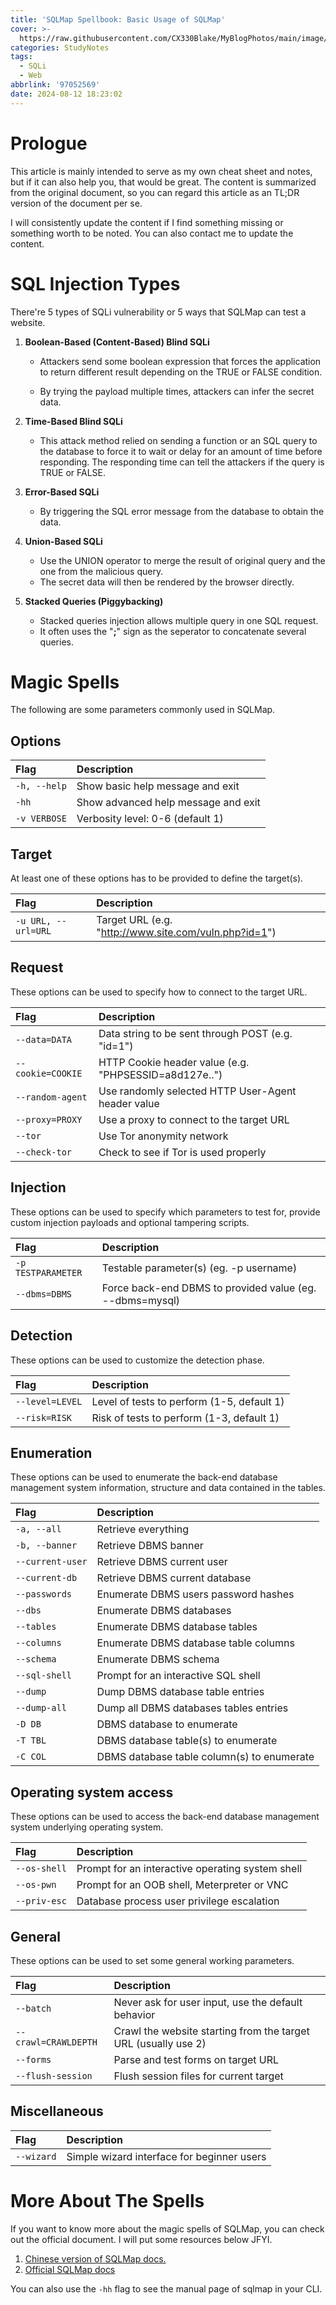 ```yaml
---
title: 'SQLMap Spellbook: Basic Usage of SQLMap'
cover: >-
  https://raw.githubusercontent.com/CX330Blake/MyBlogPhotos/main/image/Blog_cover%20(13)-min.jpg
categories: StudyNotes
tags:
  - SQLi
  - Web
abbrlink: '97052569'
date: 2024-08-12 18:23:02
---
```



# Prologue

This article is mainly intended to serve as my own cheat sheet and notes, but if it can also help you, that would be great. The content is summarized from the original document, so you can regard this article as an TL;DR version of the document per se.

I will consistently update the content if I find something missing or something worth to be noted. You can also contact me to update the content. 

# SQL Injection Types

There're 5 types of SQLi vulnerability or 5 ways that SQLMap can test a website.

1. **Boolean-Based (Content-Based) Blind SQLi**

   - Attackers send some boolean expression that forces the application to return different result depending on the TRUE or FALSE condition.

   - By trying the payload multiple times, attackers can infer the secret data. 

2. **Time-Based Blind SQLi**

   - This attack method relied on sending a function or an SQL query to the database to force it to wait or delay for an amount of time before responding. The responding time can tell the attackers if the query is TRUE or FALSE.

3. **Error-Based SQLi**

   - By triggering the SQL error message from the database to obtain the data.

4. **Union-Based SQLi**

   - Use the UNION operator to merge the result of original query and the one from the malicious query.
   - The secret data will then be rendered by the browser directly.

5. **Stacked Queries (Piggybacking)**

   - Stacked queries injection allows multiple query in one SQL request.
   - It often uses the "**;**" sign as the seperator to concatenate several queries.

# Magic Spells

The following are some parameters commonly used in SQLMap.

## Options

| Flag         | Description                         |
| :----------- | :---------------------------------- |
| `-h, --help` | Show basic help message and exit    |
| `-hh`        | Show advanced help message and exit |
| `-v VERBOSE` | Verbosity level: 0-6 (default 1)    |

## Target

At least one of these options has to be provided to define the target(s).

| Flag                | Description                                           |
| :------------------ | :---------------------------------------------------- |
| `-u URL, --url=URL` | Target URL (e.g. "http://www.site.com/vuln.php?id=1") |

## Request

These options can be used to specify how to connect to the target URL.

| Flag              | Description                                           |
| :---------------- | :---------------------------------------------------- |
| `--data=DATA`     | Data string to be sent through POST (e.g. "id=1")     |
| `--cookie=COOKIE` | HTTP Cookie header value (e.g. "PHPSESSID=a8d127e..") |
| `--random-agent`  | Use randomly selected HTTP User-Agent header value    |
| `--proxy=PROXY`   | Use a proxy to connect to the target URL              |
| `--tor`           | Use Tor anonymity network                             |
| `--check-tor`     | Check to see if Tor is used properly                  |

## Injection

These options can be used to specify which parameters to test for, provide custom injection payloads and optional tampering scripts.

| Flag               | Description                                              |
| :----------------- | :------------------------------------------------------- |
| `-p TESTPARAMETER` | Testable parameter(s) (eg. -p username)                  |
| `--dbms=DBMS`      | Force back-end DBMS to provided value (eg. --dbms=mysql) |

## Detection

These options can be used to customize the detection phase.

| Flag            | Description                                |
| :-------------- | :----------------------------------------- |
| `--level=LEVEL` | Level of tests to perform (1-5, default 1) |
| `--risk=RISK`   | Risk of tests to perform (1-3, default 1)  |

## Enumeration

These options can be used to enumerate the back-end database management system information, structure and data contained in the tables.

| Flag             | Description                                |
| :--------------- | :----------------------------------------- |
| `-a, --all`      | Retrieve everything                        |
| `-b, --banner`   | Retrieve DBMS banner                       |
| `--current-user` | Retrieve DBMS current user                 |
| `--current-db`   | Retrieve DBMS current database             |
| `--passwords`    | Enumerate DBMS users password hashes       |
| `--dbs`          | Enumerate DBMS databases                   |
| `--tables`       | Enumerate DBMS database tables             |
| `--columns`      | Enumerate DBMS database table columns      |
| `--schema`       | Enumerate DBMS schema                      |
| `--sql-shell`    | Prompt for an interactive SQL shell        |
| `--dump`         | Dump DBMS database table entries           |
| `--dump-all`     | Dump all DBMS databases tables entries     |
| `-D DB`          | DBMS database to enumerate                 |
| `-T TBL`         | DBMS database table(s) to enumerate        |
| `-C COL`         | DBMS database table column(s) to enumerate |

## Operating system access

These options can be used to access the back-end database management system underlying operating system.

| Flag         | Description                                      |
| :----------- | :----------------------------------------------- |
| `--os-shell` | Prompt for an interactive operating system shell |
| `--os-pwn`   | Prompt for an OOB shell, Meterpreter or VNC      |
| `--priv-esc` | Database process user privilege escalation       |

## General

These options can be used to set some general working parameters.

| Flag                 | Description                                                  |
| :------------------- | :----------------------------------------------------------- |
| `--batch`            | Never ask for user input, use the default behavior           |
| `--crawl=CRAWLDEPTH` | Crawl the website starting from the target URL (usually use 2) |
| `--forms`            | Parse and test forms on target URL                           |
| `--flush-session`    | Flush session files for current target                       |

## Miscellaneous

| Flag       | Description                                |
| :--------- | :----------------------------------------- |
| `--wizard` | Simple wizard interface for beginner users |

# More About The Spells

If you want to know more about the magic spells of SQLMap, you can check out the official document. I will put some resources below JFYI.

1. [Chinese version of SQLMap docs.](https://octobug.gitbooks.io/sqlmap-wiki-zhcn/content/)
2. [Official SQLMap docs](https://github.com/sqlmapproject/sqlmap/wiki)

You can also use the `-hh` flag to see the manual page of sqlmap in your CLI. 
